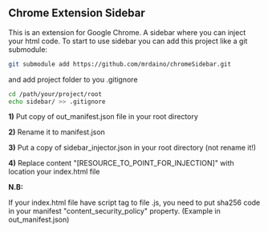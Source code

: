 ## Chrome Extension Sidebar

This is an extension for Google Chrome. A sidebar where you can inject your html code.
To start to use sidebar you can add this project like a git submodule:
```bash
git submodule add https://github.com/mrdaino/chromeSidebar.git
```
and add project folder to you .gitignore
```bash
cd /path/your/project/root
echo sidebar/ >> .gitignore
```


**1)** Put copy of out_manifest.json file in your root directory

**2)** Rename it to manifest.json

**3)** Put a copy of sidebar_injector.json in your root directory (not rename it!)

**4)** Replace content "[RESOURCE_TO_POINT_FOR_INJECTION]" with location your index.html file


**N.B:**

If your index.html file have script tag to file .js, you need to put sha256 code
in your manifest "content_security_policy" property. (Example in out_manifest.json)
